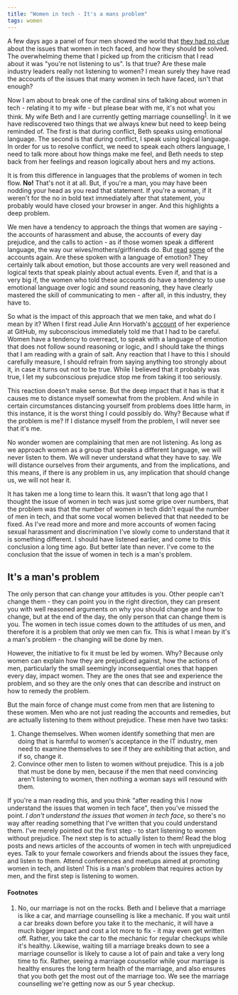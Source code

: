 ```yaml
---
title: "Women in tech - It's a mans problem"
tags: women
---
```


A few days ago a panel of four men showed the world that [they had no clue](http://www.businessinsider.com/grace-hopper-celebrations-male-panel-2014-10) about the issues that women in tech faced, and how they should be solved.  The overwhelming theme that I picked up from the criticism that I read about it was "you're not listening to us".  Is that true?  Are these male industry leaders really not listening to women?  I mean surely they have read the accounts of the issues that many women in tech have faced, isn't that enough?

Now I am about to break one of the cardinal sins of talking about women in tech - relating it to my wife - but please bear with me, it's not what you think.  My wife Beth and I are currently getting marriage counselling<sup>[1](#marriage-counselling)</sup>. In it we have rediscovered two things that we always knew but need to keep being reminded of.  The first is that during conflict, Beth speaks using emotional language.  The second is that during conflict, I speak using logical language.  In order for us to resolve conflict, we need to speak each others language, I need to talk more about how things make me feel, and Beth needs to step back from her feelings and reason logically about hers and my actions.

It is from this difference in languages that the problems of women in tech flow. **No!** That's not it at all.  But, if you're a man, you may have been nodding your head as you read that statement.  If you're a woman, if it weren't for the no in bold text immediately after that statement, you probably would have closed your browser in anger.  And this highlights a deep problem.

We men have a tendency to approach the things that women are saying - the accounts of harassment and abuse, the accounts of every day prejudice, and the calls to action - as if those women speak a different language, the way our wives/mothers/girlfriends do.  But [read](http://techcrunch.com/2014/03/15/julie-ann-horvath-describes-sexism-and-intimidation-behind-her-github-exit/) [some](http://butyoureagirl.com/2013/03/18/forking-and-dongle-jokes-dont-belong-at-tech-conferences/) of the accounts again.  Are these spoken with a language of emotion?  They certainly talk about emotion, but those accounts are very well reasoned and logical texts that speak plainly about actual events.  Even if, and that is a very big if, the women who told these accounts do have a tendency to use emotional language over logic and sound reasoning, they have clearly mastered the skill of communicating to men - after all, in this industry, they have to.

So what is the impact of this approach that we men take, and what do I mean by it?  When I first read Julie Ann Horvath's [account](http://techcrunch.com/2014/03/15/julie-ann-horvath-describes-sexism-and-intimidation-behind-her-github-exit/) of her experience at GitHub, my subconscious immediately told me that I had to be careful.  Women have a tendency to overreact, to speak with a language of emotion that does not follow sound reasoning or logic, and I should take the things that I am reading with a grain of salt.  Any reaction that I have to this I should carefully measure, I should refrain from saying anything too strongly about it, in case it turns out not to be true.  While I believed that it probably was true, I let my subconscious prejudice stop me from taking it too seriously.

This reaction doesn't make sense.  But the deep impact that it has is that it causes me to distance myself somewhat from the problem.  And while in certain circumstances distancing yourself from problems does little harm, in this instance, it is the worst thing I could possibly do.  Why?  Because what if the problem is me?  If I distance myself from the problem, I will never see that it's me.

No wonder women are complaining that men are not listening.  As long as we approach women as a group that speaks a different language, we will never listen to them.  We will never understand what they have to say.  We will distance ourselves from their arguments, and from the implications, and this means, if there is any problem in us, any implication that should change us, we will not hear it.

It has taken me a long time to learn this.  It wasn't that long ago that I thought the issue of women in tech was just some gripe over numbers, that the problem was that the number of women in tech didn't equal the number of men in tech, and that some vocal women believed that that needed to be fixed.  As I've read more and more and more accounts of women facing sexual harassment and discrimination I've slowly come to understand that it is something different.  I should have listened earlier, and come to this conclusion a long time ago.  But better late than never.  I've come to the conclusion that the issue of women in tech is a man's problem.

## It's a man's problem

The only person that can change your attitudes is you.  Other people can't change them - they can point you in the right direction, they can present you with well reasoned arguments on why you should change and how to change, but at the end of the day, the only person that can change them is you.  The women in tech issue comes down to the attitudes of us men, and therefore it is a problem that only we men can fix.  This is what I mean by it's a man's problem - the changing will be done by men.

However, the initiative to fix it must be led by women.  Why?  Because only women can explain how they are prejudiced against, how the actions of men, particularly the small seemingly inconsequential ones that happen every day, impact women.  They are the ones that see and experience the problem, and so they are the only ones that can describe and instruct on how to remedy the problem.

But the main force of change must come from men that are listening to these women.  Men who are not just reading the accounts and remedies, but are actually listening to them without prejudice.  These men have two tasks:

1. Change themselves.  When women identify something that men are doing that is harmful to women's acceptance in the IT industry, men need to examine themselves to see if they are exhibiting that action, and if so, change it.
2. Convince other men to listen to women without prejudice.  This is a job that must be done by men, because if the men that need convincing aren't listening to women, then nothing a woman says will resound with them.

If you're a man reading this, and you think "after reading this I now understand the issues that women in tech face", then you've missed the point.  *I don't understand the issues that women in tech face*, so there's no way after reading something that I've written that you could understand them.  I've merely pointed out the first step - to start listening to women without prejudice.  The next step is to actually listen to them!  Read the blog posts and news articles of the accounts of women in tech with unprejudiced eyes.  Talk to your female coworkers and friends about the issues they face, and listen to them.  Attend conferences and meetups aimed at promoting women in tech, and listen!  This is a man's problem that requires action by men, and the first step is listening to women.

#### Footnotes

1. <span id="marriage-counselling">No, our marriage is not on the rocks.  Beth and I believe that a marriage is like a car, and marriage counselling is like a mechanic.  If you wait until a car breaks down before you take it to the mechanic, it will have a much bigger impact and cost a lot more to fix - it may even get written off.  Rather, you take the car to the mechanic for regular checkups while it's healthy.  Likewise, waiting till a marriage breaks down to see a marriage counsellor is likely to cause a lot of pain and take a very long time to fix.  Rather, seeing a marriage counsellor while your marriage is healthy ensures the long term health of the marriage, and also ensures that you both get the most out of the marriage too.  We see the marriage counselling we're getting now as our 5 year checkup.</span>
